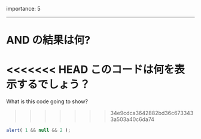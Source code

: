 importance: 5

---

# AND の結果は何?

<<<<<<< HEAD
このコードは何を表示するでしょう？
=======
What is this code going to show?
>>>>>>> 34e9cdca3642882bd36c6733433a503a40c6da74

```js
alert( 1 && null && 2 );
```

